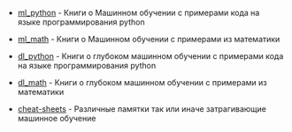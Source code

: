 
+ [ml_python](https://github.com/OldBonhart/dl-books/tree/master/ml_python) - Книги о Машинном обучении с примерами кода на языке программирования python

+ [ml_math](https://github.com/OldBonhart/dl-books/tree/master/ml_math) -  Книги о Машинном обучении с примерами из математики

+ [dl_python](https://github.com/OldBonhart/dl-books/tree/master/dl_python) - Книги о глубоком машинном обучении с примерами кода на языке программирования python

+ [dl_math](https://github.com/OldBonhart/dl-books/tree/master/dl_math) -  Книги о глубоком машинном обучении с примерами из математики

+ [cheat-sheets](https://github.com/OldBonhart/dl-books/tree/master/cheat-sheets) - Различные памятки так или иначе затрагивающие машинное обучение
